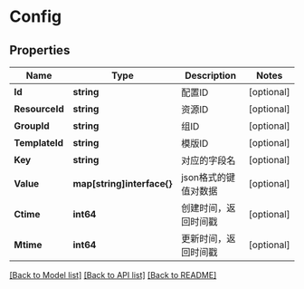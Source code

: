 # Config

## Properties

Name | Type | Description | Notes
------------ | ------------- | ------------- | -------------
**Id** | **string** | 配置ID | [optional] 
**ResourceId** | **string** | 资源ID | [optional] 
**GroupId** | **string** | 组ID | [optional] 
**TemplateId** | **string** | 模版ID | [optional] 
**Key** | **string** | 对应的字段名 | [optional] 
**Value** | **map[string]interface{}** | json格式的键值对数据 | [optional] 
**Ctime** | **int64** | 创建时间，返回时间戳 | [optional] 
**Mtime** | **int64** | 更新时间，返回时间戳 | [optional] 

[[Back to Model list]](../README.md#documentation-for-models) [[Back to API list]](../README.md#documentation-for-api-endpoints) [[Back to README]](../README.md)


